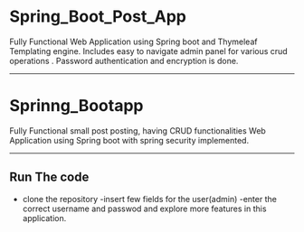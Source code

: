 # Spring_Boot_Post_App
Fully Functional  Web Application using Spring boot and Thymeleaf Templating engine. Includes easy to navigate admin panel for various crud operations .  Password authentication and encryption is done.

------------------------------------------------------
# Sprinng_Bootapp
Fully Functional small post posting, having CRUD functionalities Web Application using Spring boot with spring security implemented. 

-------------------------------------------------------
Run The code
-------------------------------------------------------
- clone the repository
-insert few fields for the user(admin)
-enter the correct username and passwod and explore more features in this application.
